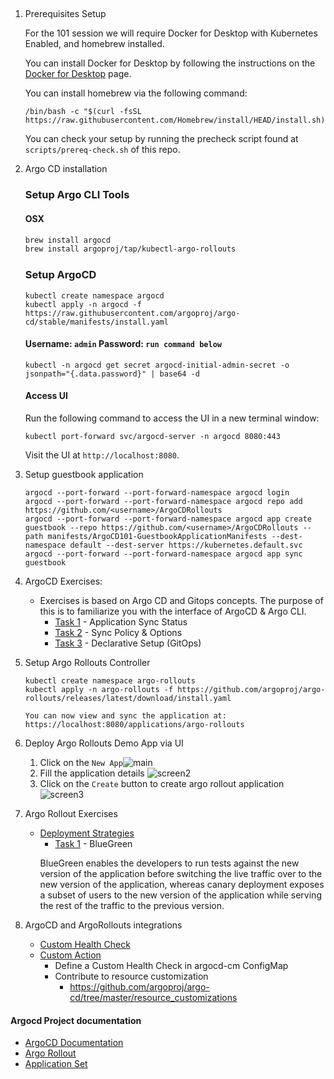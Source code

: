 ##
1. Prerequisites Setup

    For the 101 session we will require Docker for Desktop with Kubernetes Enabled, and homebrew installed.

    You can install Docker for Desktop by following the instructions on the [Docker for Desktop](https://docs.docker.com/get-started/#download-and-install-docker) page.

    You can install homebrew via the following command:

    ```
    /bin/bash -c "$(curl -fsSL https://raw.githubusercontent.com/Homebrew/install/HEAD/install.sh)"
    ```

    You can check your setup by running the precheck script found at `scripts/prereq-check.sh` of this repo.

1.  Argo CD installation


    ### Setup Argo CLI Tools
    #### OSX
    ```bash
    brew install argocd
    brew install argoproj/tap/kubectl-argo-rollouts
    ```

    ### Setup ArgoCD
    ```
    kubectl create namespace argocd
    kubectl apply -n argocd -f https://raw.githubusercontent.com/argoproj/argo-cd/stable/manifests/install.yaml
    ```
    #### Username: `admin` Password: `run command below`
    ```
    kubectl -n argocd get secret argocd-initial-admin-secret -o jsonpath="{.data.password}" | base64 -d
    ```
    #### Access UI
    Run the following command to access the UI in a new terminal window:

    ```
    kubectl port-forward svc/argocd-server -n argocd 8080:443
    ```
    Visit the UI at `http://localhost:8080`.



1. Setup guestbook application
    ```
    argocd --port-forward --port-forward-namespace argocd login
    argocd --port-forward --port-forward-namespace argocd repo add https://github.com/<username>/ArgoCDRollouts
    argocd --port-forward --port-forward-namespace argocd app create guestbook --repo https://github.com/<username>/ArgoCDRollouts --path manifests/ArgoCD101-GuestbookApplicationManifests --dest-namespace default --dest-server https://kubernetes.default.svc
    argocd --port-forward --port-forward-namespace argocd app sync guestbook
    ```

1. ArgoCD Exercises:
    - Exercises is based on Argo CD and Gitops concepts. The purpose of this is to familiarize you with the  interface of ArgoCD & Argo CLI.
        - [Task 1](Task-101-ArgoCD/task1.md) -  Application Sync Status
        - [Task 2](Task-101-ArgoCD/task2.md) -  Sync Policy & Options
        - [Task 3](Task-101-ArgoCD/task3.md)  - Declarative Setup (GitOps)

1. Setup Argo Rollouts Controller
    ```
    kubectl create namespace argo-rollouts
    kubectl apply -n argo-rollouts -f https://github.com/argoproj/argo-rollouts/releases/latest/download/install.yaml

    ```
    `You can now view and sync the application at: https://localhost:8080/applications/argo-rollouts`

1. Deploy Argo Rollouts Demo App via UI

    1. Click on the  `New App`![main](../assets/mainscreen.jpg)
    1. Fill the application details ![screen2](../assets/createapp-1.jpg)
    1. Click on the `Create` button  to create argo rollout application![screen3](../assets/createapp-2.jpg)

1. Argo Rollout Exercises
    - [Deployment Strategies](https://argoproj.github.io/argo-rollouts/concepts/#deployment-strategies)
        - [Task 1](Task-101-Rollouts/task1.md) - BlueGreen
        >
        BlueGreen enables the developers to run tests against the new version of the application before switching the live traffic over to the new version of the application, whereas canary deployment exposes a subset of users to the new version of the application while serving the rest of the traffic to the previous version.

1. ArgoCD and ArgoRollouts integrations
    - [Custom Health Check](https://argo-cd.readthedocs.io/en/stable/operator-manual/health/#custom-health-checks)
    - [Custom Action](https://argo-cd.readthedocs.io/en/stable/operator-manual/resource_actions/#custom-resource-actions)
        - Define a Custom Health Check in argocd-cm ConfigMap
        - Contribute to resource customization
            - https://github.com/argoproj/argo-cd/tree/master/resource_customizations
#### Argocd Project documentation
- [ArgoCD Documentation](https://argo-cd.readthedocs.io/)
- [Argo Rollout](https://argoproj.github.io)
- [Application Set](https://argo-cd.readthedocs.io )